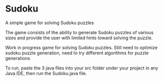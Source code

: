# Sudoku
A simple game for solving Sudoku puzzles

The game consists of the ability to generate Sudoku puzzles of various sizes and provide the user with limited hints toward solving the puzzle.

Work in progress game for solving Sudoku puzzles. Still need to optimize sudoku puzzle generation, need to try different algorithms for puzzle generations

To run, paste the 3 java files into your src folder under your project in any Java IDE, then run the Sudoku.java file.
